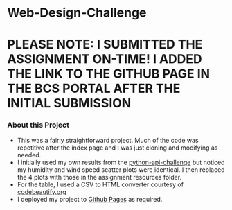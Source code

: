 # Web-Design-Challenge
<h1>PLEASE NOTE: I SUBMITTED THE ASSIGNMENT ON-TIME! I ADDED THE LINK TO THE GITHUB PAGE IN THE BCS PORTAL AFTER THE INITIAL SUBMISSION</h1>
<h3>About this Project</h3>
<ul>
<li>This was a fairly straightforward project. Much of the code was repetitive after the index page and I was just cloning and modifying as needed.</li>
<li>I initially used my own results from the <a href="https://github.com/maali007/python-api-challenge" target="_blank">python-api-challenge</a> but noticed my humidity and wind speed scatter plots were identical. I then replaced the 4 plots with those in the assignment resources folder.</li>
<li>For the table, I used a CSV to HTML converter courtesy of <a href="https://codebeautify.org/csv-to-html">codebeautify.org</a></li>
<li>I deployed my project to <a href="https://maali007.github.io/index.html" target="_blank">Github Pages</a> as required.</li>  
